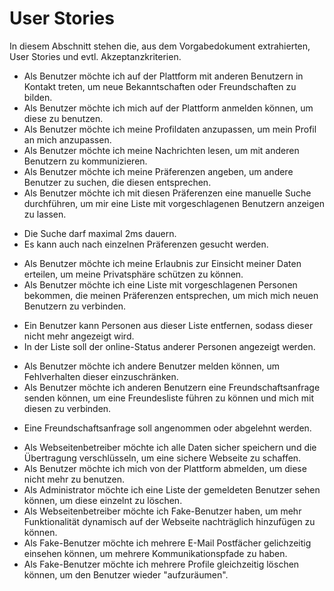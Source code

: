 # User Stories

In diesem Abschnitt stehen die, aus dem Vorgabedokument extrahierten, User Stories und evtl. Akzeptanzkriterien.

* Als Benutzer möchte ich auf der Plattform mit anderen Benutzern in Kontakt treten, um neue Bekanntschaften oder Freundschaften zu bilden.
* Als Benutzer möchte ich mich auf der Plattform anmelden können, um diese zu benutzen.
* Als Benutzer möchte ich meine Profildaten anzupassen, um mein Profil an mich anzupassen.
* Als Benutzer möchte ich meine Nachrichten lesen, um mit anderen Benutzern zu kommunizieren.
* Als Benutzer möchte ich meine Präferenzen angeben, um andere Benutzer zu suchen, die diesen entsprechen.
* Als Benutzer möchte ich mit diesen Präferenzen eine manuelle Suche durchführen, um mir eine Liste mit vorgeschlagenen Benutzern anzeigen zu lassen.
+ Die Suche darf maximal 2ms dauern.
+ Es kann auch nach einzelnen Präferenzen gesucht werden.
* Als Benutzer möchte ich meine Erlaubnis zur Einsicht meiner Daten erteilen, um meine Privatsphäre schützen zu können.
* Als Benutzer möchte ich eine Liste mit vorgeschlagenen Personen bekommen, die meinen Präferenzen entsprechen, um mich mich neuen Benutzern zu verbinden.
+ Ein Benutzer kann Personen aus dieser Liste entfernen, sodass dieser nicht mehr angezeigt wird.
+ In der Liste soll der online-Status anderer Personen angezeigt werden.
* Als Benutzer möchte ich andere Benutzer melden können, um Fehlverhalten dieser einzuschränken.
* Als Benutzer möchte ich anderen Benutzern eine Freundschaftsanfrage senden können, um eine Freundesliste führen zu können und mich mit diesen zu verbinden.
+ Eine Freundschaftsanfrage soll angenommen oder abgelehnt werden.
* Als Webseitenbetreiber möchte ich alle Daten sicher speichern und die Übertragung verschlüsseln, um eine sichere Webseite zu schaffen.
* Als Benutzer möchte ich mich von der Plattform abmelden, um diese nicht mehr zu benutzen.
* Als Administrator möchte ich eine Liste der gemeldeten Benutzer sehen können, um diese einzelnt zu löschen.
* Als Webseitenbetreiber möchte ich Fake-Benutzer haben, um mehr Funktionalität dynamisch auf der Webseite nachträglich hinzufügen zu können.
* Als Fake-Benutzer möchte ich mehrere E-Mail Postfächer gelichzeitig einsehen können, um mehrere Kommunikationspfade zu haben.
* Als Fake-Benutzer möchte ich mehrere Profile gleichzeitig löschen können, um den Benutzer wieder "aufzuräumen".
